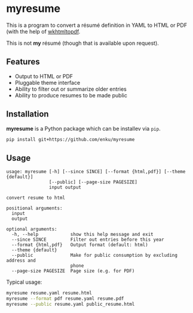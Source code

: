 # myresume

This is a program to convert a résumé definition in YAML to HTML or PDF (with the
help of [wkhtmltopdf](https://wkhtmltopdf.org/).

This is not **my** résumé (though that is available upon request).

## Features

  - Output to HTML or PDF
  - Pluggable theme interface
  - Ability to filter out or summarize older entries
  - Ability to produce resumes to be made public


## Installation

**myresume** is a Python package which can be installev via `pip`.

```sh
pip install git+https://github.com/enku/myresume
```

## Usage

```
usage: myresume [-h] [--since SINCE] [--format {html,pdf}] [--theme {default}]
                [--public] [--page-size PAGESIZE]
                input output

convert resume to html

positional arguments:
  input
  output

optional arguments:
  -h, --help            show this help message and exit
  --since SINCE         Filter out entries before this year
  --format {html,pdf}   Output format (default: html)
  --theme {default}
  --public              Make for public consumption by excluding address and
                        phone
  --page-size PAGESIZE  Page size (e.g. for PDF)
```

Typical usage:

```sh
myresume resume.yaml resume.html
myresume --format pdf resume.yaml resume.pdf
myresume --public resume.yaml public_resume.html
```
